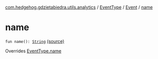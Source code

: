 [com.hedgehog.gdzietabiedra.utils.analytics](../../index.md) / [EventType](../index.md) / [Event](index.md) / [name](./name.md)

# name

`fun name(): `[`String`](https://kotlinlang.org/api/latest/jvm/stdlib/kotlin/-string/index.html) [(source)](https://github.com/asvid/GdzieTaBiedra/tree/master/app/src/main/java/com/hedgehog/gdzietabiedra/utils/analytics/EventType.kt#L21)

Overrides [EventType.name](../name.md)

